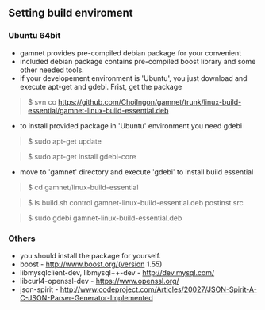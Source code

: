 ## Setting build enviroment

### Ubuntu 64bit

- gamnet provides pre-compiled debian package for your convenient
- included debian package contains pre-compiled boost library and some other needed tools.
- if your developement environment is 'Ubuntu', you just download and execute apt-get and gdebi. Frist, get the package

> $ svn co https://github.com/ChoiIngon/gamnet/trunk/linux-build-essential/gamnet-linux-build-essential.deb

- to install provided package in 'Ubuntu' environment you need gdebi

> $ sudo apt-get update

>  $ sudo apt-get install gdebi-core

- move to 'gamnet' directory and execute 'gdebi' to install build essential

> $ cd gamnet/linux-build-essential

> $ ls build.sh control gamnet-linux-build-essential.deb postinst src

> $ sudo gdebi gamnet-linux-build-essential.deb

### Others

- you should install the package for yourself.
- boost - http://www.boost.org/(version 1.55)
- libmysqlclient-dev, libmysql++-dev - http://dev.mysql.com/
- libcurl4-openssl-dev - https://www.openssl.org/
- json-spirit - http://www.codeproject.com/Articles/20027/JSON-Spirit-A-C-JSON-Parser-Generator-Implemented
